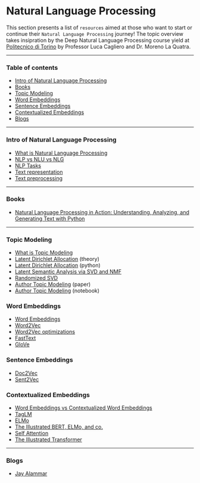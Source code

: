 # Natural Language Processing

This section presents a list of `resources` aimed at those who want to start or continue their `Natural Language Processing` journey! The topic overview takes insipration by the Deep Natural Language Processing course yield at [Politecnico di Torino](https://didattica.polito.it/pls/portal30/gap.pkg_guide.viewGap?p_cod_ins=01VIXSM&p_a_acc=2022&p_header=S&p_lang=&multi=N) by Professor Luca Cagliero and Dr. Moreno La Quatra.

---

### Table of contents

* [Intro of Natural Language Processing](#intronlp) 
* [Books](#books)
* [Topic Modeling](#topic_modeling)
* [Word Embeddings](#word_embeddings)
* [Sentence Embeddings](#sentence_embeddings)
* [Contextualized Embeddings](#contextualized_embeddings)
* [Blogs](#blogs)

---

<a name="intronlp"/>

### Intro of Natural Language Processing
* [What is Natural Language Processing](https://machinelearningmastery.com/natural-language-processing/)
* [NLP vs NLU vs NLG](https://www.ibm.com/blogs/watson/2020/11/nlp-vs-nlu-vs-nlg-the-differences-between-three-natural-language-processing-concepts/)
* [NLP Tasks](https://monkeylearn.com/natural-language-processing/)
* [Text representation](https://towardsdatascience.com/introduction-to-text-representations-for-language-processing-part-1-dc6e8068b8a4)
* [Text preprocessing](https://towardsdatascience.com/effectively-pre-processing-the-text-data-part-1-text-cleaning-9ecae119cb3e)

---

<a name="books" />

### Books
* [Natural Language Processing in Action: Understanding, Analyzing, and Generating Text with Python](https://www.amazon.it/Natural-Language-Processing-Action-Understanding/dp/1617294632)

---

<a name="topic_modeling" />

### Topic Modeling
* [What is Topic Modeling](https://en.wikipedia.org/wiki/Topic_model)
* [Latent Dirichlet Allocation](https://www.jmlr.org/papers/volume3/blei03a/blei03a.pdf) (theory)
* [Latent Dirichlet Allocation](https://towardsdatascience.com/topic-modeling-and-latent-dirichlet-allocation-in-python-9bf156893c24) (python)
* [Latent Semantic Analysis via SVD and NMF](https://www.youtube.com/watch?v=tG3pUwmGjsc&list=PLtmWHNX-gukKocXQOkQjuVxglSDYWsSh9&index=19)
* [Randomized SVD](https://gregorygundersen.com/blog/2019/01/17/randomized-svd/)
* [Author Topic Modeling](https://mimno.infosci.cornell.edu/info6150/readings/398.pdf) (paper)
* [Author Topic Modeling](https://nbviewer.org/github/rare-technologies/gensim/blob/develop/docs/notebooks/atmodel_tutorial.ipynb) (notebook)


<a name="word_embeddings" />

### Word Embeddings
* [Word Embeddings](https://machinelearningmastery.com/what-are-word-embeddings/)
* [Word2Vec](https://jalammar.github.io/illustrated-word2vec/)
* [Word2Vec optimizations](http://mccormickml.com/2017/01/11/word2vec-tutorial-part-2-negative-sampling/)
* [FastText](https://towardsdatascience.com/fasttext-under-the-hood-11efc57b2b3)
* [GloVe](https://nlp.stanford.edu/projects/glove/)

<a name="sentence_embeddings" />

### Sentence Embeddings
* [Doc2Vec](https://medium.com/wisio/a-gentle-introduction-to-doc2vec-db3e8c0cce5e)
* [Sent2Vec](https://sunjackson.github.io/2018/06/19/a3f95a167b4a350a82cb523478e89b16/)

<a name="contextualized_embeddings" />

### Contextualized Embeddings
* [Word Embeddings vs Contextualized Word Embeddings](https://stackoverflow.com/questions/62272056/what-are-the-differences-between-contextual-embedding-and-word-embedding)
* [TagLM](https://shubhamg.in/nlp/language_model/review/2020/04/23/tag-lm.html)
* [ELMo](https://www.youtube.com/watch?v=YZerhaFMPTw)
* [The Illustrated BERT, ELMo, and co.](https://jalammar.github.io/illustrated-bert/)
* [Self Attention](https://jalammar.github.io/visualizing-neural-machine-translation-mechanics-of-seq2seq-models-with-attention/)
* [The Illustrated Transformer](https://jalammar.github.io/illustrated-transformer/)

---

<a name="blogs" />

### Blogs
* [Jay Alammar](https://jalammar.github.io)
